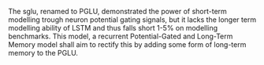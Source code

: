 The sglu, renamed to PGLU, demonstrated the power of short-term modelling trough neuron potential gating signals, but it lacks the 
longer term modelling ability of LSTM and thus falls short 1-5% on modelling benchmarks. This model, a recurrent Potential-Gated and Long-Term Memory model shall aim to rectify this by adding some form of long-term memory to the PGLU. 

